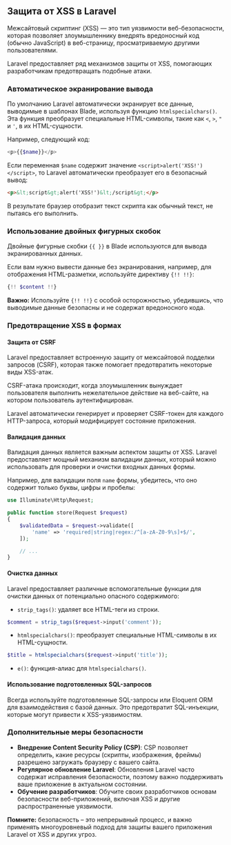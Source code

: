 ## Защита от XSS в Laravel

Межсайтовый скриптинг (XSS) — это тип уязвимости веб-безопасности, которая позволяет злоумышленнику внедрять вредоносный код (обычно JavaScript) в веб-страницу, просматриваемую другими пользователями. 

Laravel предоставляет ряд механизмов защиты от XSS, помогающих разработчикам предотвращать подобные атаки.

### Автоматическое экранирование вывода

По умолчанию Laravel автоматически экранирует все данные, выводимые в шаблонах Blade, используя функцию `htmlspecialchars()`. Эта функция преобразует специальные HTML-символы, такие как `<`, `>`, `"` и `'`, в их HTML-сущности. 

Например, следующий код:

```php
<p>{{$name}}</p>
```
Если переменная `$name` содержит значение `<script>alert('XSS!')</script>`, то Laravel автоматически преобразует его в безопасный вывод:

```html
<p>&lt;script&gt;alert('XSS!')&lt;/script&gt;</p>
```

В результате браузер отобразит текст скрипта как обычный текст, не пытаясь его выполнить.

### Использование двойных фигурных скобок

Двойные фигурные скобки `{{ }}` в Blade используются для вывода экранированных данных. 

Если вам нужно вывести данные без экранирования, например, для отображения HTML-разметки, используйте директиву `{!! !!}`:

```php
{!! $content !!} 
```
**Важно:** Используйте `{!! !!}` с особой осторожностью, убедившись, что выводимые данные безопасны и не содержат вредоносного кода.

### Предотвращение XSS в формах

#### Защита от CSRF

Laravel предоставляет встроенную защиту от межсайтовой подделки запросов (CSRF), которая также помогает предотвратить некоторые виды XSS-атак.

CSRF-атака происходит, когда злоумышленник вынуждает пользователя выполнить нежелательное действие на веб-сайте, на котором пользователь аутентифицирован. 

Laravel автоматически генерирует и проверяет CSRF-токен для каждого HTTP-запроса, который модифицирует состояние приложения.

#### Валидация данных

Валидация данных является важным аспектом защиты от XSS. Laravel предоставляет мощный механизм валидации данных, который можно использовать для проверки и очистки входных данных формы. 

Например, для валидации поля `name` формы, убедитесь, что оно содержит только буквы, цифры и пробелы:

```php
use Illuminate\Http\Request;

public function store(Request $request)
{
    $validatedData = $request->validate([
        'name' => 'required|string|regex:/^[a-zA-Z0-9\s]+$/',
    ]);

    // ...
}
```

#### Очистка данных

Laravel предоставляет различные вспомогательные функции для очистки данных от потенциально опасного содержимого:

* `strip_tags()`: удаляет все HTML-теги из строки.

```php
$comment = strip_tags($request->input('comment'));
```

* `htmlspecialchars()`: преобразует специальные HTML-символы в их HTML-сущности.

```php
$title = htmlspecialchars($request->input('title'));
```

* `e()`:  функция-алиас для `htmlspecialchars()`.

#### Использование подготовленных SQL-запросов

Всегда используйте подготовленные SQL-запросы или Eloquent ORM для взаимодействия с базой данных. Это предотвратит SQL-инъекции, которые могут привести к XSS-уязвимостям.

### Дополнительные меры безопасности

* **Внедрение Content Security Policy (CSP)**: CSP позволяет определить, какие ресурсы (скрипты, изображения, фреймы) разрешено загружать браузеру с вашего сайта. 
* **Регулярное обновление Laravel**: Обновления Laravel часто содержат исправления безопасности, поэтому важно поддерживать ваше приложение в актуальном состоянии.
* **Обучение разработчиков**: Обучите своих разработчиков основам безопасности веб-приложений, включая XSS и другие распространенные уязвимости.

**Помните:**  безопасность – это непрерывный процесс, и важно применять многоуровневый подход для защиты вашего приложения Laravel от XSS и других угроз. 
